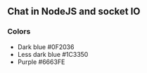 ## Chat in NodeJS and socket IO

### Colors

- Dark blue #0F2036
- Less dark blue #1C3350
- Purple #6663FE